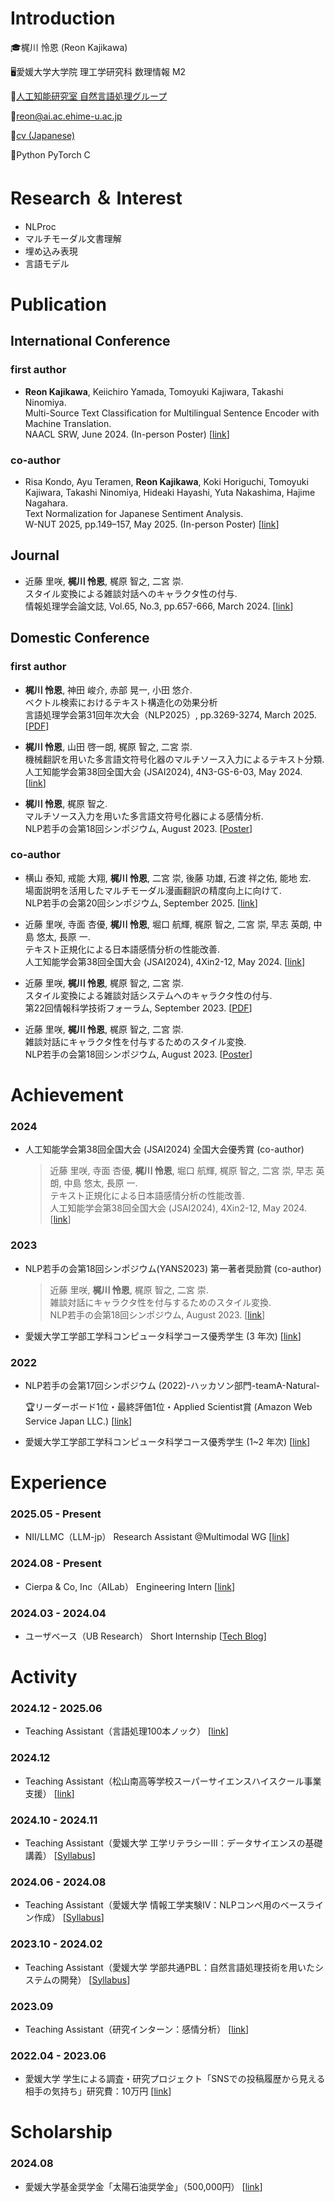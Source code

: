 # Introduction
:mortar_board:梶川 怜恩 (Reon Kajikawa)

🖥️愛媛大学大学院 理工学研究科 数理情報 M2

:microscope:[人工知能研究室 自然言語処理グループ](https://sites.google.com/view/ehime-nlp/)

:postbox:reon@ai.ac.ehime-u.ac.jp

:page_facing_up:[cv (Japanese)](https://docs.google.com/document/d/1SS7ecj1uiv5ffZbHOsUTqOoVO4AYAOjbAJFFwmlykCQ/edit?usp=sharing)

:bug:Python PyTorch C

# Research ＆ Interest
- NLProc
- マルチモーダル文書理解
- 埋め込み表現
- 言語モデル

# Publication

## International Conference
### first author

- **Reon Kajikawa**, Keiichiro Yamada, Tomoyuki Kajiwara, Takashi Ninomiya. <br>
Multi-Source Text Classification for Multilingual Sentence Encoder with Machine Translation. <br>
NAACL SRW, June 2024. (In-person Poster) [[link](https://aclanthology.org/2024.naacl-srw.24/)]

### co-author
- Risa Kondo, Ayu Teramen, **Reon Kajikawa**, Koki Horiguchi, Tomoyuki Kajiwara, Takashi Ninomiya, Hideaki Hayashi, Yuta Nakashima, Hajime Nagahara. <br>
Text Normalization for Japanese Sentiment Analysis. <br>
W-NUT 2025, pp.149–157, May 2025. (In-person Poster) [[link](https://aclanthology.org/2025.wnut-1.16/)]

## Journal
- 近藤 里咲, **梶川 怜恩**, 梶原 智之, 二宮 崇. <br>
スタイル変換による雑談対話へのキャラクタ性の付与. <br>
情報処理学会論文誌, Vol.65, No.3, pp.657-666, March 2024. [[link](https://ipsj.ixsq.nii.ac.jp/ej/?action=pages_view_main&active_action=repository_view_main_item_detail&item_id=233361&item_no=1&page_id=13&block_id=8)]

## Domestic Conference
### first author
- **梶川 怜恩**, 神田 峻介, 赤部 晃一, 小田 悠介. <br>
ベクトル検索におけるテキスト構造化の効果分析 <br>
言語処理学会第31回年次大会（NLP2025）, pp.3269-3274, March 2025. [[PDF](https://www.anlp.jp/proceedings/annual_meeting/2025/pdf_dir/P8-13.pdf)]

- **梶川 怜恩**, 山田 啓一朗, 梶原 智之, 二宮 崇. <br>
機械翻訳を用いた多言語文符号化器のマルチソース入力によるテキスト分類. <br>
人工知能学会第38回全国大会 (JSAI2024), 4N3-GS-6-03, May 2024. [[link](https://www.jstage.jst.go.jp/article/pjsai/JSAI2024/0/JSAI2024_4N3GS603/_article/-char/ja/)] <!-- \[[PDF](URL)\] -->

- **梶川 怜恩**, 梶原 智之. <br>
マルチソース入力を用いた多言語文符号化器による感情分析. <br>
NLP若手の会第18回シンポジウム, August 2023. [[Poster](https://github.com/Lemond-sp/Lemond-sp/blob/main/yans23_poster.pdf)] <!-- \[[PDF](URL)\] -->

### co-author
- 横山 泰知, 戒能 大翔, **梶川 怜恩**, 二宮 崇, 後藤 功雄, 石渡 祥之佑, 能地 宏. <br>
場面説明を活用したマルチモーダル漫画翻訳の精度向上に向けて. <br>
NLP若手の会第20回シンポジウム, September 2025. [[link]()]

- 近藤 里咲, 寺面 杏優, **梶川 怜恩**, 堀口 航輝, 梶原 智之, 二宮 崇, 早志 英朗, 中島 悠太, 長原 一. <br>
テキスト正規化による日本語感情分析の性能改善. <br>
人工知能学会第38回全国大会 (JSAI2024), 4Xin2-12, May 2024. [[link](https://www.jstage.jst.go.jp/article/pjsai/JSAI2024/0/JSAI2024_4Xin212/_article/-char/ja/)] <!-- \[[PDF](URL)\] -->

- 近藤 里咲, **梶川 怜恩**, 梶原 智之, 二宮 崇. <br>
スタイル変換による雑談対話システムへのキャラクタ性の付与. <br>
第22回情報科学技術フォーラム, September 2023. [[PDF](https://moguranosenshi.sakura.ne.jp/publications/fit2023-kondo.pdf)] <!-- \[[PDF](URL)\] -->

- 近藤 里咲, **梶川 怜恩**, 梶原 智之, 二宮 崇. <br>
雑談対話にキャラクタ性を付与するためのスタイル変換. <br>
NLP若手の会第18回シンポジウム, August 2023. [[Poster](https://github.com/Lemond-sp/Lemond-sp/blob/main/yans23_poster_kondo.pdf)] <!-- \[[PDF](URL)\] -->

# Achievement
### 2024
- 人工知能学会第38回全国大会 (JSAI2024) 全国大会優秀賞 (co-author)
  
  > 近藤 里咲, 寺面 杏優, **梶川 怜恩**, 堀口 航輝, 梶原 智之, 二宮 崇, 早志 英朗, 中島 悠太, 長原 一. <br>
  > テキスト正規化による日本語感情分析の性能改善. <br>
  > 人工知能学会第38回全国大会 (JSAI2024), 4Xin2-12, May 2024. [[link](https://www.ai-gakkai.or.jp/about/award/jsai_award-conf/)]
  
### 2023
- NLP若手の会第18回シンポジウム(YANS2023) 第一著者奨励賞 (co-author)
  > 近藤 里咲, **梶川 怜恩**, 梶原 智之, 二宮 崇. <br>
  > 雑談対話にキャラクタ性を付与するためのスタイル変換. <br>
  > NLP若手の会第18回シンポジウム, August 2023. [[link](https://yans.anlp.jp/entry/award)]

- 愛媛大学工学部工学科コンピュータ科学コース優秀学生 (3 年次) [[link](https://www.cs.ehime-u.ac.jp/%E5%9C%A8%E5%AD%A6%E7%94%9F%E3%81%AE%E6%96%B9/%E5%84%AA%E7%A7%80%E5%AD%A6%E7%94%9F%E8%A1%A8%E5%BD%B0%E5%88%B6%E5%BA%A6/)]

### 2022
- NLP若手の会第17回シンポジウム (2022)-ハッカソン部門-teamA-Natural-

  :trophy:リーダーボード1位・最終評価1位・Applied Scientist賞 (Amazon Web Service Japan LLC.) [[link](https://yans.anlp.jp/entry/yans2022report)]

- 愛媛大学工学部工学科コンピュータ科学コース優秀学生 (1~2 年次) [[link](https://www.cs.ehime-u.ac.jp/%E5%9C%A8%E5%AD%A6%E7%94%9F%E3%81%AE%E6%96%B9/%E5%84%AA%E7%A7%80%E5%AD%A6%E7%94%9F%E8%A1%A8%E5%BD%B0%E5%88%B6%E5%BA%A6/)]

# Experience
### 2025.05 - Present
- NII/LLMC（LLM-jp） Research Assistant @Multimodal WG [[link](https://llm-jp.nii.ac.jp/)]

### 2024.08 - Present
- Cierpa & Co, Inc（AILab） Engineering Intern [[link](https://herp.careers/v1/cierpa0905/JBaL-xUsJ7gk)]

### 2024.03 - 2024.04
- ユーザベース（UB Research） Short Internship [[Tech Blog](https://tech.uzabase.com/entry/2024/04/02/173958)]

# Activity
### 2024.12 - 2025.06
- Teaching Assistant（言語処理100本ノック） [[link](https://nlp100.github.io/2025/ja/index.html)]

### 2024.12
- Teaching Assistant（松山南高等学校スーパーサイエンスハイスクール事業支援） [[link](https://x.com/EhimeNLP/status/1871456957984604492)]

### 2024.10 - 2024.11
- Teaching Assistant（愛媛大学 工学リテラシーⅢ：データサイエンスの基礎講義） [[Syllabus](https://campus.ehime-u.ac.jp/Portal/Public/Syllabus/SyllabusSearchStart.aspx?lct_year=2024&lct_cd=C5001&je_cd=1)]

### 2024.06 - 2024.08
- Teaching Assistant（愛媛大学 情報工学実験Ⅳ：NLPコンペ用のベースライン作成） [[Syllabus](https://campus.ehime-u.ac.jp/Portal/Public/Syllabus/SyllabusSearchStart.aspx?lct_year=2024&lct_cd=B5302&je_cd=1)]

### 2023.10 - 2024.02
- Teaching Assistant（愛媛大学 学部共通PBL：自然言語処理技術を用いたシステムの開発） [[Syllabus](https://campus.ehime-u.ac.jp/Portal/Public/Syllabus/SyllabusSearchStart.aspx?lct_year=2023&lct_cd=25094&je_cd=1)]
### 2023.09
- Teaching Assistant（研究インターン：感情分析） [[link](https://x.com/1sKeiichiro/status/1698184303849680958/photo/1)]

### 2022.04 - 2023.06
- 愛媛大学 学生による調査・研究プロジェクト「SNSでの投稿履歴から見える相手の気持ち」研究費：10万円 [[link](https://www.ehime-u.ac.jp/tp_2200602_epd)]

# Scholarship
### 2024.08
- 愛媛大学基金奨学金「太陽石油奨学金」（500,000円） [[link](https://www.taiyooil.net/news/2024/23-096.html)]
<!--
- 横山泰知, 戒能大翔, 梶川怜恩, 二宮崇, 後藤功雄, 石渡祥之佑, 能地宏. <br>
場面説明を活用したマルチモーダル漫画翻訳の精度向上に向けて. <br>
NLP若手の会第20回シンポジウム, August 2025. [[link]()]

**Lemond-sp/Lemond-sp** is a ✨ _special_ ✨ repository because its `README.md` (this file) appears on your GitHub profile.
NAACL SRW24 (acceptance rate: 59.7%)
Here are some ideas to get you started:
[![LEON's GitHub stats](https://github-readme-stats.vercel.app/api?username=Lemond-sp&theme=vue-dark&show_icons=true)](https://github.com/Lemond-sp/)

[![Top Langs](https://github-readme-stats.vercel.app/api/top-langs/?username=Lemond-sp&theme=vue-dark&show_icons=true&layout=compact)](https://github.com/Lemond-sp/)
[![Twitter: kLeon496](https://img.shields.io/twitter/follow/kLeon496?style=social)](https://twitter.com/kLeon496)
- 🔭 こんに
- 🌱 I’m currently learning ...
- 👯 I’m looking to collaborate on ...a
- 🤔 I’m looking for help with ...
- 💬 Ask me about ...
- 📫 How to reach me: ...
- 😄 Pronouns: ...
- ⚡ Fun fact: ...
-->
